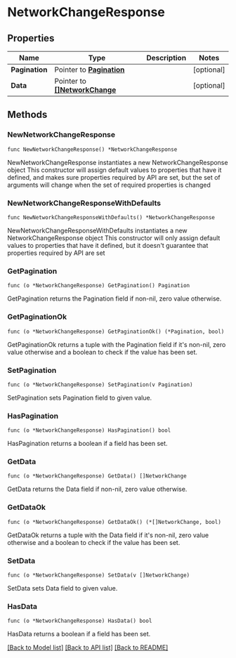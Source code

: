 # NetworkChangeResponse

## Properties

Name | Type | Description | Notes
------------ | ------------- | ------------- | -------------
**Pagination** | Pointer to [**Pagination**](Pagination.md) |  | [optional] 
**Data** | Pointer to [**[]NetworkChange**](NetworkChange.md) |  | [optional] 

## Methods

### NewNetworkChangeResponse

`func NewNetworkChangeResponse() *NetworkChangeResponse`

NewNetworkChangeResponse instantiates a new NetworkChangeResponse object
This constructor will assign default values to properties that have it defined,
and makes sure properties required by API are set, but the set of arguments
will change when the set of required properties is changed

### NewNetworkChangeResponseWithDefaults

`func NewNetworkChangeResponseWithDefaults() *NetworkChangeResponse`

NewNetworkChangeResponseWithDefaults instantiates a new NetworkChangeResponse object
This constructor will only assign default values to properties that have it defined,
but it doesn't guarantee that properties required by API are set

### GetPagination

`func (o *NetworkChangeResponse) GetPagination() Pagination`

GetPagination returns the Pagination field if non-nil, zero value otherwise.

### GetPaginationOk

`func (o *NetworkChangeResponse) GetPaginationOk() (*Pagination, bool)`

GetPaginationOk returns a tuple with the Pagination field if it's non-nil, zero value otherwise
and a boolean to check if the value has been set.

### SetPagination

`func (o *NetworkChangeResponse) SetPagination(v Pagination)`

SetPagination sets Pagination field to given value.

### HasPagination

`func (o *NetworkChangeResponse) HasPagination() bool`

HasPagination returns a boolean if a field has been set.

### GetData

`func (o *NetworkChangeResponse) GetData() []NetworkChange`

GetData returns the Data field if non-nil, zero value otherwise.

### GetDataOk

`func (o *NetworkChangeResponse) GetDataOk() (*[]NetworkChange, bool)`

GetDataOk returns a tuple with the Data field if it's non-nil, zero value otherwise
and a boolean to check if the value has been set.

### SetData

`func (o *NetworkChangeResponse) SetData(v []NetworkChange)`

SetData sets Data field to given value.

### HasData

`func (o *NetworkChangeResponse) HasData() bool`

HasData returns a boolean if a field has been set.


[[Back to Model list]](../README.md#documentation-for-models) [[Back to API list]](../README.md#documentation-for-api-endpoints) [[Back to README]](../README.md)


